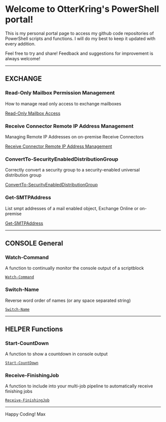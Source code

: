 # Welcome to OtterKring's PowerShell portal!

This is my personal portal page to access my github code repositories of PowerShell scripts and functions. I will do my best to keep it updated with every addition.

Feel free to try and share! Feedback and suggestions for improvement is always welcome!

___

## EXCHANGE

### Read-Only Mailbox Permission Management

How to manage read only access to exchange mailboxes

[Read-Only Mailbox Access](https://otterkring.github.io/PS_ReadOnlyMailboxAccess)

### Receive Connector Remote IP Address Management

Managing Remote IP Addresses on on-premise Receive Connectors

[Receive Connector Remote IP Address Management](https://otterkring.github.io/PS_ReceiveConnectorManagement)

### ConvertTo-SecurityEnabledDistributionGroup

Correctly convert a security group to a security-enabled universal distribution group

[ConvertTo-SecurityEnabledDistributionGroup](https://otterkring.github.io/PS_ConvertTo-SecurityEnabledDistributionGroup)

### Get-SMTPAddress

List smpt addresses of a mail enabled object, Exchange Online or on-premise

[Get-SMTPAddress](https://otterkring.github.io/PS_Get-SMTPAddress)


___

## CONSOLE General

### Watch-Command

A function to continually monitor the console output of a scriptblock

[`Watch-Command`](https://otterkring.github.io/PS_Watch-Command)

### Switch-Name

Reverse word order of names (or any space separated string)

[`Switch-Name`](https://otterkring.github.io/PS_Switch-Name)

___

## HELPER Functions

### Start-CountDown

A function to show a countdown in console output

[`Start-CountDown`](https://otterkring.github.io/PS_Start-CountDown)

### Receive-FinishingJob

A function to include into your multi-job pipeline to automatically receive finishing jobs

[`Receive-FinishingJob`](https://otterkring.github.io/PS_Receive-FinishingJob)


___

Happy Coding!
Max
